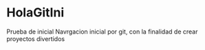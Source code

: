 # HolaGitIni
Prueba de inicial
Navrgacion inicial por git, con la finalidad de crear proyectos divertidos
